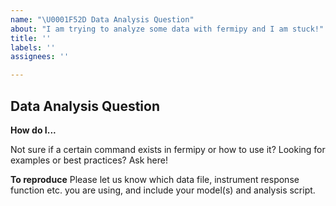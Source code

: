 ```yaml
---
name: "\U0001F52D Data Analysis Question"
about: "I am trying to analyze some data with fermipy and I am stuck!"
title: ''
labels: ''
assignees: ''

---
```


## Data Analysis Question

**How do I...**

Not sure if a certain command exists in fermipy or how to use it? Looking for examples or best practices? Ask here!

**To reproduce**
Please let us know which data file, instrument response function etc. you are using, and include your model(s) and analysis script.

